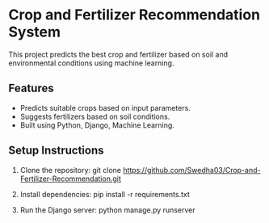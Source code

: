 # Crop and Fertilizer Recommendation System

This project predicts the best crop and fertilizer based on soil and environmental conditions using machine learning.

## Features
- Predicts suitable crops based on input parameters.
- Suggests fertilizers based on soil conditions.
- Built using Python, Django, Machine Learning.

## Setup Instructions
1. Clone the repository:
git clone https://github.com/Swedha03/Crop-and-Fertilizer-Recommendation.git

3. Install dependencies:
pip install -r requirements.txt

4. Run the Django server:
python manage.py runserver
